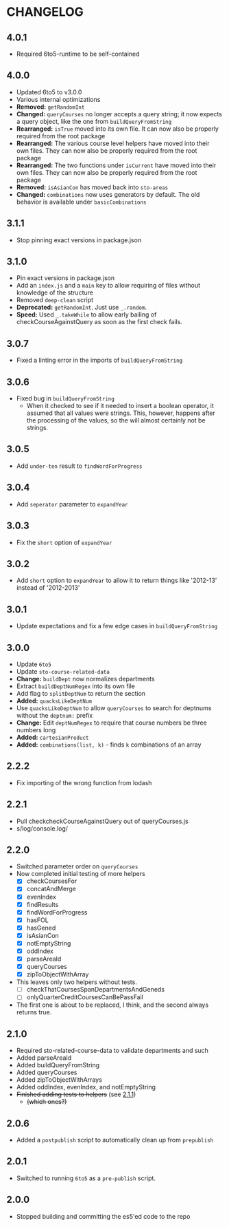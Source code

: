 # CHANGELOG

## 4.0.1
- Required 6to5-runtime to be self-contained

## 4.0.0
- Updated 6to5 to v3.0.0
- Various internal optimizations
- **Removed:** `getRandomInt`
- **Changed:** `queryCourses` no longer accepts a query string; it now expects a query object, like the one from `buildQueryFromString`
- **Rearranged:** `isTrue` moved into its own file. It can now also be properly required from the root package
- **Rearranged:** The various course level helpers have moved into their own files. They can now also be properly required from the root package
- **Rearranged:** The two functions under `isCurrent` have moved into their own files. They can now also be properly required from the root package
- **Removed:** `isAsianCon` has moved back into `sto-areas`
- **Changed:** `combinations` now uses generators by default. The old behavior is available under `basicCombinations`

## 3.1.1
- Stop pinning exact versions in package.json

## 3.1.0
- Pin exact versions in package.json
- Add an `index.js` and a `main` key to allow requiring of files without knowledge of the structure
- Removed `deep-clean` script
- **Deprecated:** `getRandomInt`. Just use `_.random`.
- **Speed:** Used `_.takeWhile` to allow early bailing of checkCourseAgainstQuery as soon as the first check fails.

## 3.0.7
- Fixed a linting error in the imports of `buildQueryFromString`

## 3.0.6
- Fixed bug in `buildQueryFromString`
	- When it checked to see if it needed to insert a boolean operator, it assumed that all values were strings. This, however, happens after the processing of the values, so the will almost certainly not be strings.

## 3.0.5
- Add `under-ten` result to `findWordForProgress`

## 3.0.4
- Add `seperator` parameter to `expandYear`

## 3.0.3
- Fix the `short` option of `expandYear`

## 3.0.2
- Add `short` option to `expandYear` to allow it to return things like '2012-13' instead of '2012-2013'

## 3.0.1
- Update expectations and fix a few edge cases in `buildQueryFromString`

## 3.0.0
- Update `6to5`
- Update `sto-course-related-data`
- **Change:** `buildDept` now normalizes departments
- Extract `buildDeptNumRegex` into its own file
- Add flag to `splitDeptNum` to return the section
- **Added:** `quacksLikeDeptNum`
- Use `quacksLikeDeptNum` to allow `queryCourses` to search for deptnums without the `deptnum:` prefix
- **Change:** Edit `deptNumRegex` to require that course numbers be three numbers long
- **Added:** `cartesianProduct`
- **Added:** `combinations(list, k)` - finds `k` combinations of an array

## 2.2.2
- Fix importing of the wrong function from lodash

## 2.2.1
- Pull checkcheckCourseAgainstQuery out of queryCourses.js
- s/log/console.log/

## 2.2.0
- Switched parameter order on `queryCourses`
- Now completed initial testing of more helpers
	- [x] checkCoursesFor
	- [x] concatAndMerge
	- [x] evenIndex
	- [x] findResults
	- [x] findWordForProgress
	- [x] hasFOL
	- [x] hasGened
	- [x] isAsianCon
	- [x] notEmptyString
	- [x] oddIndex
	- [x] parseAreaId
	- [x] queryCourses
	- [x] zipToObjectWithArray
- This leaves only two helpers without tests.
	- [ ] checkThatCoursesSpanDepartmentsAndGeneds
	- [ ] onlyQuarterCreditCoursesCanBePassFail
- The first one is about to be replaced, I think, and the second always returns true.

## 2.1.0
- Required sto-related-course-data to validate departments and such
- Added parseAreaId
- Added buildQueryFromString
- Added queryCourses
- Added zipToObjectWithArrays
- Added oddIndex, evenIndex, and notEmptyString
- ~~Finished adding tests to helpers~~ (see [2.1.1](#2.1.1))
	- ~~(which ones?)~~


## 2.0.6
- Added a `postpublish` script to automatically clean up from `prepublish`


## 2.0.1
- Switched to running `6to5` as a `pre-publish` script.


## 2.0.0
- Stopped building and committing the es5'ed code to the repo
